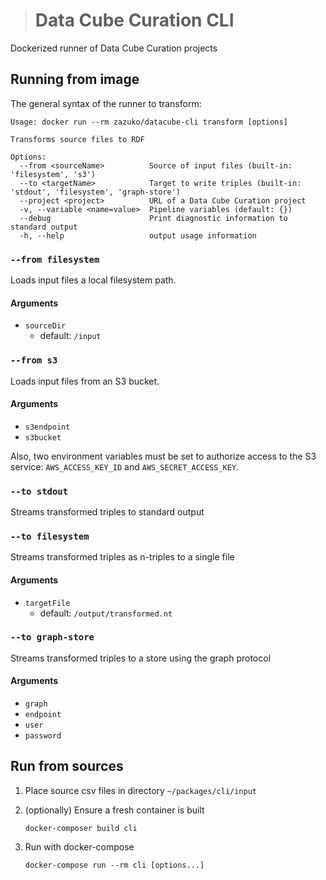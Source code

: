 > # Data Cube Curation CLI

Dockerized runner of Data Cube Curation projects

## Running from image

The general syntax of the runner to transform:

```
Usage: docker run --rm zazuko/datacube-cli transform [options]

Transforms source files to RDF

Options:
  --from <sourceName>          Source of input files (built-in: 'filesystem', 's3')
  --to <targetName>            Target to write triples (built-in: 'stdout', 'filesystem', 'graph-store')
  --project <project>          URL of a Data Cube Curation project
  -v, --variable <name=value>  Pipeline variables (default: {})
  --debug                      Print diagnostic information to standard output
  -h, --help                   output usage information
```

### `--from filesystem`

Loads input files a local filesystem path.

#### Arguments

* `sourceDir`
  * default: `/input`

### `--from s3`

Loads input files from an S3 bucket.

#### Arguments

* `s3endpoint`
* `s3bucket`

Also, two environment variables must be set to authorize access to the S3
service: `AWS_ACCESS_KEY_ID` and `AWS_SECRET_ACCESS_KEY`.

### `--to stdout`

Streams transformed triples to standard output

### `--to filesystem`

Streams transformed triples as n-triples to a single file

#### Arguments

* `targetFile`
  * default: `/output/transformed.nt`
  
### `--to graph-store`

Streams transformed triples to a store using the graph protocol

#### Arguments

* `graph`
* `endpoint`
* `user`
* `password`

## Run from sources

1. Place source csv files in directory `~/packages/cli/input`
1. (optionally) Ensure a fresh container is built 

    ```
    docker-composer build cli
    ```
1. Run with docker-compose

    ```
    docker-compose run --rm cli [options...]
    ```
